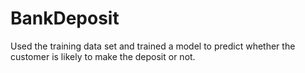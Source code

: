 # BankDeposit
Used the training data set and trained a model to predict whether the customer is likely to make the deposit or not.
